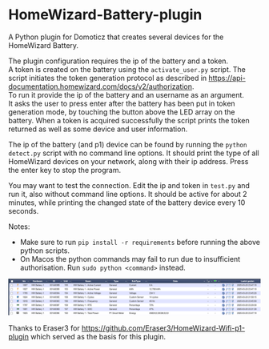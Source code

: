 # HomeWizard-Battery-plugin
A Python plugin for Domoticz that creates several devices for the HomeWizard Battery.  

The plugin configuration requires the ip of the battery and a token.  
A token is created on the battery using the `activate_user.py` script. 
The script initiates the token generation protocol as described in https://api-documentation.homewizard.com/docs/v2/authorization.  
To run it provide the ip of the battery and an username as an argument.  
It asks the user to press enter after the battery has been put in token generation mode, by touching the button above the LED array on the battery.
When a token is acquired successfully the script prints the token returned as well as some device and user information.

The ip of the battery (and p1) device can be found by running the `python detect.py` script with no command line options.
It should print the type of all HomeWizard devices on your network, along with their ip address. 
Press the enter key to stop the program.

You may want to test the connection. Edit the ip and token in `test.py` and run it, also without command line options.
It should be active for about 2 minutes, while printing the changed state of the battery device every 10 seconds.

Notes:
* Make sure to run `pip install -r requirements` before running the above python scripts.
* On Macos the python commands may fail to run due to insufficient authorisation. Run `sudo python <command>` instead.

![Devices](devices.png)

Thanks to Eraser3 for https://github.com/Eraser3/HomeWizard-Wifi-p1-plugin which served as the basis for this plugin.
